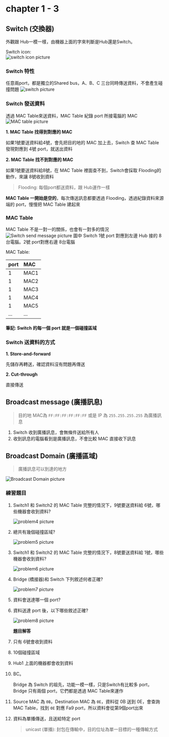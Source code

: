 # chapter 1 - 3

## Switch \(交換器\)

外觀跟 Hub一模一樣，由機器上面的字來判斷是Hub還是Switch。

Switch icon:   
 ![switch icon picture](../.gitbook/assets/switchicon.jpg)

### Switch 特性

任意兩port，都是獨立的Shared bus，A、B、C 三台同時傳送資料，不會產生碰撞問題 ![switch picture](../.gitbook/assets/switch.jpg)

### Switch 發送資料

透過 MAC Table來送資料，MAC Table 紀錄 port 所接電腦的 MAC ![MAC table picture](../.gitbook/assets/mactable.jpg)

**1. MAC Table 找得到對應的 MAC**

如果1號要送資料給4號，會先把目的地的 MAC 加上去，Switch 查 MAC Table 發現對應到 4號 port，就送出資料

**2. MAC Table 找不到對應的 MAC**

如果1號要送資料給8號，在 MAC Table 裡面查不到，Switch會採取 Flooding的動作，來讓 8號收到資料

> Flooding: 每個port都送資料，跟 Hub運作一樣

**MAC Table 一開始是空的**，每次傳送訊息都要透過 Flooding，透過紀錄資料來源端的 port，慢慢把 MAC Table 建起來

### MAC Table

MAC Table 不是一對一的關係，也會有一對多的情況 ![Switch send message picture](../.gitbook/assets/msgswitch.jpg) 圖中 Switch 1號 port 對應到左邊 Hub 接的 8台電腦。2號 port對應右邊 8台電腦

MAC Table:

| port | MAC |
| :--- | :--- |
| 1 | MAC1 |
| 1 | MAC2 |
| 1 | MAC3 |
| 1 | MAC4 |
| 1 | MAC5 |
| ... | ... |

#### 筆記: Switch 的每一個 port 就是一個碰撞區域

### Switch 送資料的方式

**1. Store-and-forward**

先儲存再轉送，確認資料沒有問題再傳送

**2. Cut-through**

直接傳送

## Broadcast message \(廣播訊息\)

> 目的地 MAC為 `FF:FF:FF:FF:FF:FF` 或是 IP 為 `255.255.255.255` 為廣播訊息

1. Switch 收到廣播訊息，會無條件送給所有人 
2. 收到訊息的電腦看到是廣播訊息，不會比較 MAC 直接收下訊息

## Broadcast Domain \(廣播區域\)

> 廣播訊息可以到達的地方

![Broadcast Domain picture](../.gitbook/assets/broadcastdomain.jpg)

### 練習題目

1. Switch1 和 Switch2 的 MAC Table 完整的情況下，9號要送資料給 6號，哪些機器會收到資料?

   ![problem4 picture](../.gitbook/assets/problem4.jpg)

2. 總共有幾個碰撞區域?

   ![problem5 picture](../.gitbook/assets/problem5.jpg)

3. Switch1 和 Switch2 的 MAC Table 完整的情況下，8號要送資料給 1號，哪些機器會收到資料?

   ![problem6 picture](../.gitbook/assets/problem6.jpg)

4. Bridge \(橋接器\)和 Switch 下列敘述何者正確?

   ![problem7 picture](../.gitbook/assets/problem7.jpg)

5. 資料會送達哪一個 port?
6. 資料送達 port 後，以下哪些敘述正確?

   ![problem8 picture](../.gitbook/assets/problem8.jpg)

   **題目解答**

7. 只有 6號會收到資料
8. 10個碰撞區域
9. Hub1 上面的機器都會收到資料
10. BC。   


    Bridge 為 Switch 的祖先，功能一模一樣，只是Switch有比較多 port，Bridge 只有兩個 port，它們都是透過 MAC Table來運作 

11. Source MAC 為 `0B`，Destination MAC 為 `0E`，資料從 0B 送到 0E，會查詢 MAC Table，找到 `0E` 對應 Fa9 port，所以資料會從第9個port出來
12. 資料為單播傳送，且送給特定 port

    > unicast \(單播\): 封包在傳輸中，目的位址為單一目標的一種傳輸方式

